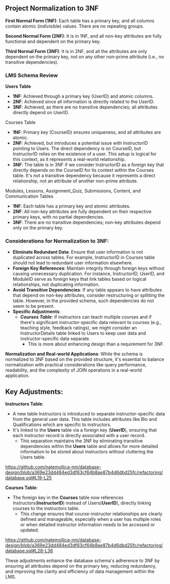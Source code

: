 ## Project Normalization to 3NF

**First Normal Form (1NF)**: Each table has a primary key, and all columns contain atomic (indivisible) values. There are no repeating groups.

**Second Normal Form (2NF)**: It is in 1NF, and all non-key attributes are fully functional and dependent on the primary key.

**Third Normal Form (3NF)**: It is in 2NF, and all the attributes are only dependent on the primary key, not on any other non-prime attribute (i.e., no transitive dependencies).


### LMS Schema Review

**Users Table**
* **1NF**: Achieved through a primary key (UserID) and atomic columns.
* **2NF**: Achieved since all information is directly related to the UserID.
* **3NF**: Achieved, as there are no transitive dependencies; all attributes directly depend on UserID.

Courses Table
* **1NF**: Primary key (CourseID) ensures uniqueness, and all attributes are atomic.
* **2NF**: Achieved, but introduces a potential issue with InstructorID pointing to Users. The direct dependency is on CourseID, but InstructorID relies on the existence of a user. This setup is logical for this context, as it represents a real-world relationship.
* **3NF**: The table is in 3NF if we consider InstructorID as a foreign key that directly depends on the CourseID for its context within the Courses table. It's not a transitive dependency because it represents a direct relationship, not an attribute of another non-prime attribute.

Modules, Lessons, Assignment_Quiz, Submissions, Content, and Communication Tables
* **1NF**: Each table has a primary key and atomic attributes.
* **2NF**: All non-key attributes are fully dependent on their respective primary keys, with no partial dependencies.
* **3NF**: There are no transitive dependencies; non-key attributes depend only on the primary key.

### Considerations for Normalization to **3NF**:

* **Eliminate Redundant Data**: Ensure that user information is not duplicated across tables. For example, InstructorID in Courses table should not lead to redundant user information elsewhere.
* **Foreign Key References**: Maintain integrity through foreign keys without causing unnecessary duplication. For instance, InstructorID, UserID, and ModuleID serve as foreign keys that link tables based on logical relationships, not duplicating information.
* **Avoid Transitive Dependencies**: If any table appears to have attributes that depend on non-key attributes, consider restructuring or splitting the table. However, in the provided schema, such dependencies do not seem to be present.
* **Specific Adjustments**:
  * **_Courses Table_**: If instructors can teach multiple courses and if there's significant instructor-specific data relevant to courses (e.g., teaching style, feedback ratings), we might consider an InstructorDetails table linked to Users to keep user data and instructor-specific data separate. 
    * This is more about enhancing design than a requirement for 3NF.

**Normalization and Real-world Applications**: While the schema is normalized to 3NF based on the provided structure, it's essential to balance normalization with practical considerations like query performance, readability, and the complexity of JOIN operations in a real-world application.



## Key Adjustments:
**Instructors Table**: 
* A new table Instructors is introduced to separate instructor-specific data 
from the general user data. This table includes attributes like Bio and Qualifications which are 
specific to instructors. 
* It's linked to the **Users** table via a foreign key (**UserID**), ensuring that each instructor record is directly associated with a user record. 
  * This separation maintains the 3NF by eliminating transitive dependencies within the **Users** table and allows for more detailed information to be stored about instructors without 
cluttering the Users table.

https://github.com/natemollica-nm/database-design/blob/a369e23dd484ed3df63cf64b8ae87b4d6dbd25fc/refactoring/database.sql#L19-L25


**Courses Table**: 

* The foreign key in the **Courses** table now references Instructors(**InstructorID**) instead of Users(**UserID**), directly linking courses to the instructors table. 
  * This change ensures that course-instructor relationships are clearly defined and manageable, 
  especially when a user has multiple roles or when detailed instructor information needs to be 
  accessed or updated.


https://github.com/natemollica-nm/database-design/blob/a369e23dd484ed3df63cf64b8ae87b4d6dbd25fc/refactoring/database.sql#L28-L36

These adjustments enhance the database schema's adherence to 3NF by ensuring all attributes depend on the primary key, reducing redundancy, and improving the clarity and efficiency of data management within the LMS.